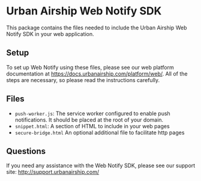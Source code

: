 # Urban Airship Web Notify SDK

This package contains the files needed to include the Urban Airship Web Notify
SDK in your web application.

## Setup

To set up Web Notify using these files, please see our web platform
documentation at https://docs.urbanairship.com/platform/web/. All of the steps
are necessary, so please read the instructions carefully.


## Files

- `push-worker.js`: The service worker configured to enable push notifications.
  It should be placed at the root of your domain.
- `snippet.html`: A section of HTML to include in your web pages
- `secure-bridge.html` An optional additional file to facilitate http pages

## Questions

If you need any assistance with the Web Notify SDK, please see our support
site: http://support.urbanairship.com/
